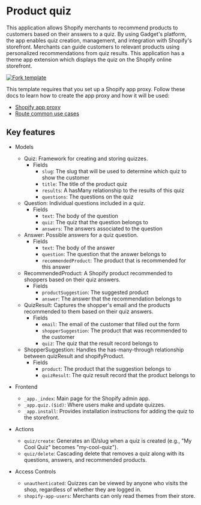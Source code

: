 # Product quiz

This application allows Shopify merchants to recommend products to customers based on their answers to a quiz. By using Gadget's platform, the app enables quiz creation, management, and integration with Shopify's storefront. Merchants can guide customers to relevant products using personalized recommendations from quiz results. This application has a theme app extension which displays the quiz on the Shopify online storefront.

[![Fork template](https://img.shields.io/badge/Fork%20template-%233A0CFF?style=for-the-badge)](https://app.gadget.dev/auth/fork?domain=product-quiz-custom-remix-spa.gadget.app)

This template requires that you set up a Shopify app proxy. Follow these docs to learn how to create the app proxy and how it will be used:

- [Shopify app proxy](https://shopify.dev/docs/apps/build/online-store/display-dynamic-data)
- [Route common use cases](https://docs.gadget.dev/guides/http-routes/common-use-cases#hmac-validation)

## Key features

- Models

  - Quiz: Framework for creating and storing quizzes.
    - Fields
      - `slug`: The slug that will be used to determine which quiz to show the customer
      - `title`: The title of the product quiz
      - `results`: A hasMany relationship to the results of this quiz
      - `questions`: The questions on the quiz
  - Question: Individual questions included in a quiz.
    - Fields
      - `text`: The body of the question
      - `quiz`: The quiz that the question belongs to
      - `answers`: The answers associated to the question
  - Answer: Possible answers for a quiz question.
    - Fields
      - `text`: The body of the answer
      - `question`: The question that the answer belongs to
      - `recommendedProduct`: The product that is recommended for this answer
  - RecommendedProduct: A Shopify product recommended to shoppers based on their quiz answers.
    - Fields
      - `productSuggestion`: The suggested product
      - `answer`: The answer that the recommendation belongs to
  - QuizResult: Captures the shopper's email and the products recommended to them based on their quiz answers.
    - Fields
      - `email`: The email of the customer that filled out the form
      - `shopperSuggestion`: The product that was recommended to the customer
      - `quiz`: The quiz that the result record belongs to
  - ShopperSuggestion: Handles the has-many-through relationship between quizResult and shopifyProduct.
    - Fields
      - `product`: The product that the suggestion belongs to
      - `quizResult`: The quiz result record that the product belongs to

- Frontend

  - `_app._index`: Main page for the Shopify admin app.
  - `_app.quiz.($id)`: Where users make and update quizzes.
  - `_app.install`: Provides installation instructions for adding the quiz to the storefront.

- Actions

  - `quiz/create`: Generates an ID/slug when a quiz is created (e.g., "My Cool Quiz" becomes "my-cool-quiz").
  - `quiz/delete`: Cascading delete that removes a quiz along with its questions, answers, and recommended products.

- Access Controls

  - `unauthenticated`: Quizzes can be viewed by anyone who visits the shop, regardless of whether they are logged in.
  - `shopify-app-users`: Merchants can only read themes from their store.
